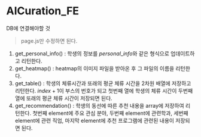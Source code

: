 # AICuration_FE

DB에 연결해야할 것

> page.js만 수정하면 된다.

1. get_personal_info() : 학생의 정보를 $personal\_info$와 같은 형식으로 업데이트하고 리턴한다.
1. get_heatmap() : heatmap의 이미지 파일을 받아온 후 그 파일의 이름을 리턴한다.
2. get_table() : 학생의 체류시간과 또래의 평균 체류 시간을 2차원 배열에 저장하고 리턴한다. $index + 1$이 부스의 번호가 되고 첫번째 열에 학생의 체류 시간이 두번째 열에 또래의 평균 체류 시간이 저장되면 된다.
3. get_recommendation() : 학생의 동선에 따른 추천 내용을 array에 저장하여 리턴한다. 첫번째 element에 주요 관심 분야, 두번째 element에 관련학과, 세번째 element에 관련 직업, 마지막 element에 추천 프로그램에 관련된 내용이 저장되면 된다.